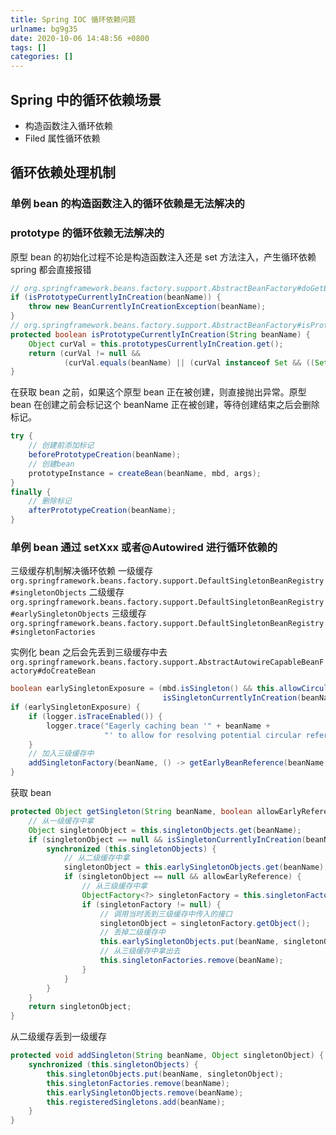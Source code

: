 ```yaml
---
title: Spring IOC 循环依赖问题
urlname: bg9g35
date: 2020-10-06 14:48:56 +0800
tags: []
categories: []
---
```


## Spring 中的循环依赖场景

- 构造函数注入循环依赖
- Filed 属性循环依赖

## 循环依赖处理机制

### 单例 bean 的构造函数注入的循环依赖是无法解决的

### prototype 的循环依赖无法解决的

原型 bean 的初始化过程不论是构造函数注入还是 set 方法注入，产生循环依赖 spring 都会直接报错

```java
// org.springframework.beans.factory.support.AbstractBeanFactory#doGetBean
if (isPrototypeCurrentlyInCreation(beanName)) {
    throw new BeanCurrentlyInCreationException(beanName);
}
// org.springframework.beans.factory.support.AbstractBeanFactory#isPrototypeCurrentlyInCreation
protected boolean isPrototypeCurrentlyInCreation(String beanName) {
    Object curVal = this.prototypesCurrentlyInCreation.get();
    return (curVal != null &&
            (curVal.equals(beanName) || (curVal instanceof Set && ((Set<?>) curVal).contains(beanName))));
}

```

在获取 bean 之前，如果这个原型 bean 正在被创建，则直接抛出异常。原型 bean 在创建之前会标记这个 beanName 正在被创建，等待创建结束之后会删除标记。

```java
try {
    // 创建前添加标记
    beforePrototypeCreation(beanName);
    // 创建bean
    prototypeInstance = createBean(beanName, mbd, args);
}
finally {
    // 删除标记
    afterPrototypeCreation(beanName);
}
```

### 单例 bean 通过 setXxx 或者@Autowired 进行循环依赖的

三级缓存机制解决循环依赖
一级缓存`org.springframework.beans.factory.support.DefaultSingletonBeanRegistry#singletonObjects`
二级缓存`org.springframework.beans.factory.support.DefaultSingletonBeanRegistry#earlySingletonObjects`
三级缓存`org.springframework.beans.factory.support.DefaultSingletonBeanRegistry#singletonFactories`

实例化 bean 之后会先丢到三级缓存中去
`org.springframework.beans.factory.support.AbstractAutowireCapableBeanFactory#doCreateBean`

```java
boolean earlySingletonExposure = (mbd.isSingleton() && this.allowCircularReferences &&
                                  isSingletonCurrentlyInCreation(beanName));
if (earlySingletonExposure) {
    if (logger.isTraceEnabled()) {
        logger.trace("Eagerly caching bean '" + beanName +
                     "' to allow for resolving potential circular references");
    }
    // 加入三级缓存中
    addSingletonFactory(beanName, () -> getEarlyBeanReference(beanName, mbd, bean));
}
```

获取 bean

```java
protected Object getSingleton(String beanName, boolean allowEarlyReference) {
    // 从一级缓存中拿
    Object singletonObject = this.singletonObjects.get(beanName);
    if (singletonObject == null && isSingletonCurrentlyInCreation(beanName)) {
        synchronized (this.singletonObjects) {
            // 从二级缓存中拿
            singletonObject = this.earlySingletonObjects.get(beanName);
            if (singletonObject == null && allowEarlyReference) {
                // 从三级缓存中拿
                ObjectFactory<?> singletonFactory = this.singletonFactories.get(beanName);
                if (singletonFactory != null) {
                    // 调用当时丢到三级缓存中传入的接口
                    singletonObject = singletonFactory.getObject();
                    // 丢掉二级缓存中
                    this.earlySingletonObjects.put(beanName, singletonObject);
                    // 从三级缓存中拿出去
                    this.singletonFactories.remove(beanName);
                }
            }
        }
    }
    return singletonObject;
}
```

从二级缓存丢到一级缓存

```java
protected void addSingleton(String beanName, Object singletonObject) {
    synchronized (this.singletonObjects) {
        this.singletonObjects.put(beanName, singletonObject);
        this.singletonFactories.remove(beanName);
        this.earlySingletonObjects.remove(beanName);
        this.registeredSingletons.add(beanName);
    }
}
```
